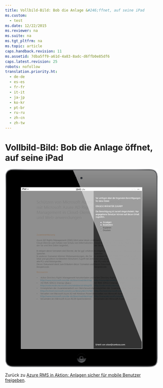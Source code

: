 ```yaml
---
title: Vollbild-Bild: Bob die Anlage &#246;ffnet, auf seine iPad
ms.custom: 
  - test
ms.date: 12/22/2015
ms.reviewer: na
ms.suite: na
ms.tgt_pltfrm: na
ms.topic: article
caps.handback.revision: 11
ms.assetid: 7dba5ff9-a61d-4a83-8adc-d6ffb0e85df6
caps.latest.revision: 25
robots: nofollow
translation.priority.ht: 
  - de-de
  - es-es
  - fr-fr
  - it-it
  - ja-jp
  - ko-kr
  - pt-br
  - ru-ru
  - zh-cn
  - zh-tw
---
```

# Vollbild-Bild: Bob die Anlage &#246;ffnet, auf seine iPad
![Großes Bild für Dokument auf iPad](../../ems/AADRightsMgmt/media/AzRMS_StoryboardEmaill3.PNG "AzRMS_StoryboardEmaill3")

Zurück zu [Azure RMS in Aktion: Anlagen sicher für mobile Benutzer freigeben](http://technet.microsoft.com/library/jj585026.aspx#BKMK_Example_SharingApp).

